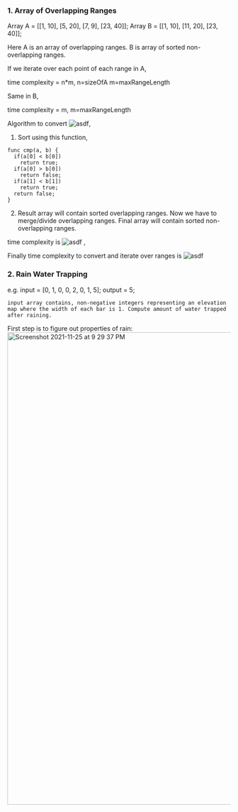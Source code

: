 ### 1. Array of Overlapping Ranges

Array A = [[1, 10], [5, 20], [7, 9], [23, 40]];         Array B = [[1, 10], [11, 20], [23, 40]];

Here A is an array of overlapping ranges. B is array of sorted non-overlapping ranges.

If we iterate over each point of each range in A,

time complexity = n*m,   n=sizeOfA  m=maxRangeLength

Same in B,

time complexity = m,    m=maxRangeLength

Algorithm to convert ![asdf](https://render.githubusercontent.com/render/math?math=A{\rightarrow}B),
1. Sort using this function,
  ```
  func cmp(a, b) {
    if(a[0] < b[0])
      return true;
    if(a[0] > b[0])
      return false;
    if(a[1] < b[1])
      return true;
    return false;
  }
  ```
2. Result array will contain sorted overlapping ranges. Now we have to merge/divide overlapping ranges. Final array will contain sorted non-overlapping ranges.

time complexity is ![asdf](https://render.githubusercontent.com/render/math?math={\mathcal{O}(n\log{}n)}) ,

Finally time complexity to convert and iterate over ranges is ![asdf](https://render.githubusercontent.com/render/math?math={\mathcal{O}(n\log{}n)%2Bm})

### 2. Rain Water Trapping

e.g. input = [0, 1, 0, 0, 2, 0, 1, 5];
     output = 5;

    input array contains, non-negative integers representing an elevation map where the width of each bar is 1. Compute amount of water trapped after raining.

First step is to figure out properties of rain:
<img width="1065" alt="Screenshot 2021-11-25 at 9 29 37 PM" src="https://user-images.githubusercontent.com/29271117/143472771-1a6a24af-e232-4806-9ffa-74092ce29900.png">


